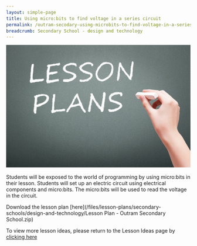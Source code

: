 ```yaml
---
layout: simple-page
title: Using micro:bits to find voltage in a series circuit
permalink: /outram-secodary-using-microbits-to-find-voltage-in-a-series-circuit/
breadcrumb: Secondary School - design and technology
---
```


![anything](/images/in-schools/digital-maker/lesson-plans/generic-lesson-plan.jpg)

Students will be exposed to the world of programming by using micro:bits in their lesson. Students will set up an electric circuit using electrical components and micro:bits. The micro:bits will be used to read the voltage in the circuit.

Download the lesson plan [here](/files/lesson-plans/secondary-schools/design-and-technology/Lesson Plan - Outram Secondary School.zip)

To view more lesson ideas, please return to the Lesson Ideas page by [clicking here](/in-schools/digital-maker/lesson-ideas-secondary/)
